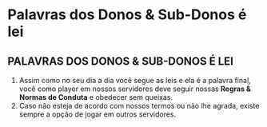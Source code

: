 # Palavras dos Donos & Sub-Donos é lei

## PALAVRAS DOS DONOS & SUB-DONOS É LEI

1. Assim como no seu dia a dia você segue as leis e ela é a palavra final, você como player em nossos servidores deve seguir nossas **Regras & Normas de Conduta** e obedecer sem queixas.
2. Caso não esteja de acordo com nossos termos ou não lhe agrada, existe sempre a opção de jogar em outros servidores.

